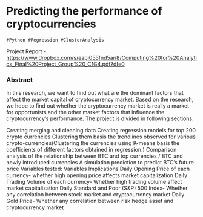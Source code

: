 # Predicting the performance of cryptocurrencies
~~~
#Python #Regression #ClusterAnalysis
~~~

Project Report - https://www.dropbox.com/s/eapi055fnd5ari8/Computing%20for%20Analytics_Final%20Project_Group%20_C1G4.pdf?dl=0 <br>

### Abstract <br>

In this research, we want to find out what are the dominant factors that affect the market capital of cryptocurrency market. Based on the research, we hope to find out whether the cryptocurrency market is really a market for opportunists and the other market factors that influence the cryptocurrency’s performance. The project is divided in following sections:

Creating merging and cleaning data
Creating regression models for top 200 crypto currencies
Clustering them basis the trendlines observed for various crypto-currencies(Clustering the currencies using K-means basis the coefficients of different factors obtained in regression.)
Comparison analysis of the relationship between BTC and top currencies / BTC and newly introduced currencies
A simulation prediction to predict BTC’s future price
Variables tested: Variables	Implications Daily Opening Price of each currency-	whether high opening price affects market capitalization Daily Trading Volume of each currency-	Whether high trading volume affect market capitalization Daily Standard and Poor (S&P) 500 Index-	Whether any correlation between stock market and cryptocurrency market Daily Gold Price-	Whether any correlation between risk hedge asset and cryptocurrency market

